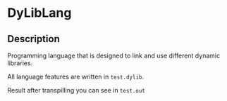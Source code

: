 # DyLibLang

## Description
Programming language that is designed to link and use different dynamic libraries.

All language features are written in `test.dylib`.

Result after transpilling you can see in `test.out`
